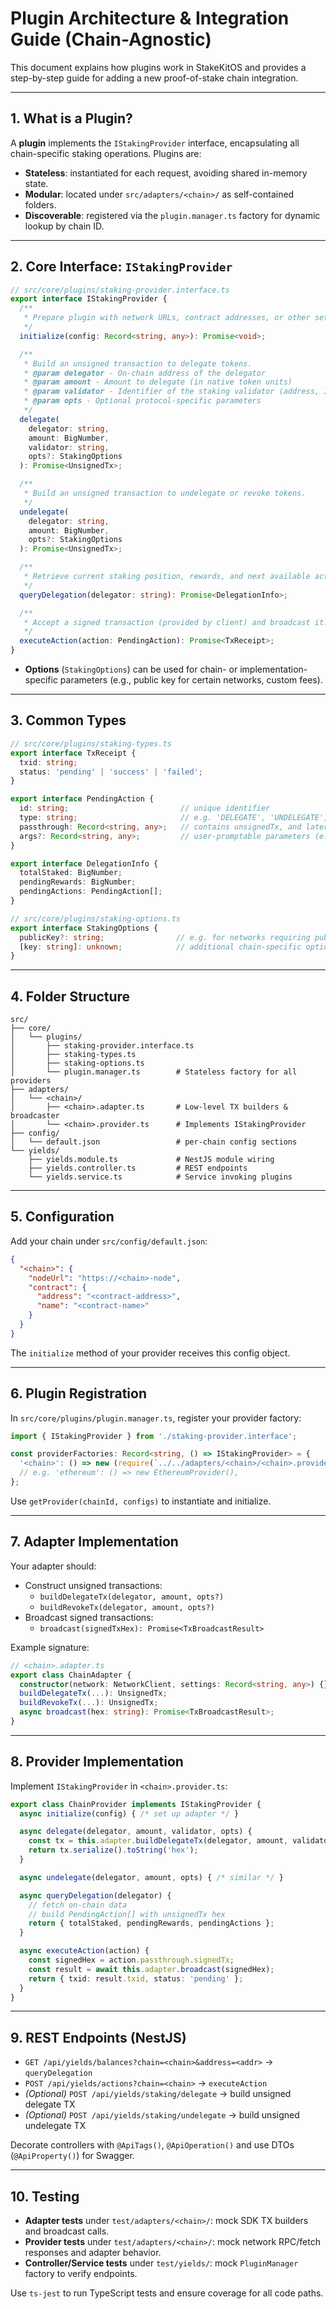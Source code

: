 # Plugin Architecture & Integration Guide (Chain-Agnostic)

This document explains how plugins work in StakeKitOS and provides a step-by-step guide for adding a new proof-of-stake chain integration.

---

## 1. What is a Plugin?
A **plugin** implements the `IStakingProvider` interface, encapsulating all chain-specific staking operations. Plugins are:

- **Stateless**: instantiated for each request, avoiding shared in-memory state.
- **Modular**: located under `src/adapters/<chain>/` as self-contained folders.
- **Discoverable**: registered via the `plugin.manager.ts` factory for dynamic lookup by chain ID.

---

## 2. Core Interface: `IStakingProvider`
```ts
// src/core/plugins/staking-provider.interface.ts
export interface IStakingProvider {
  /**
   * Prepare plugin with network URLs, contract addresses, or other settings.
   */
  initialize(config: Record<string, any>): Promise<void>;

  /**
   * Build an unsigned transaction to delegate tokens.
   * @param delegator - On-chain address of the delegator
   * @param amount - Amount to delegate (in native token units)
   * @param validator - Identifier of the staking validator (address, ID, or contract)
   * @param opts - Optional protocol-specific parameters
   */
  delegate(
    delegator: string,
    amount: BigNumber,
    validator: string,
    opts?: StakingOptions
  ): Promise<UnsignedTx>;

  /**
   * Build an unsigned transaction to undelegate or revoke tokens.
   */
  undelegate(
    delegator: string,
    amount: BigNumber,
    opts?: StakingOptions
  ): Promise<UnsignedTx>;

  /**
   * Retrieve current staking position, rewards, and next available actions.
   */
  queryDelegation(delegator: string): Promise<DelegationInfo>;

  /**
   * Accept a signed transaction (provided by client) and broadcast it.
   */
  executeAction(action: PendingAction): Promise<TxReceipt>;
}
```

- **Options** (`StakingOptions`) can be used for chain- or implementation-specific parameters (e.g., public key for certain networks, custom fees).

---

## 3. Common Types
```ts
// src/core/plugins/staking-types.ts
export interface TxReceipt {
  txid: string;
  status: 'pending' | 'success' | 'failed';
}

export interface PendingAction {
  id: string;                         // unique identifier
  type: string;                       // e.g. 'DELEGATE', 'UNDELEGATE', 'CLAIM_REWARDS'
  passthrough: Record<string, any>;   // contains unsignedTx, and later signedTx
  args?: Record<string, any>;         // user-promptable parameters (e.g. maxAmount)
}

export interface DelegationInfo {
  totalStaked: BigNumber;
  pendingRewards: BigNumber;
  pendingActions: PendingAction[];
}

// src/core/plugins/staking-options.ts
export interface StakingOptions {
  publicKey?: string;                // e.g. for networks requiring public key
  [key: string]: unknown;            // additional chain-specific options
}
```

---

## 4. Folder Structure
```
src/
├── core/
│   └── plugins/
│       ├── staking-provider.interface.ts
│       ├── staking-types.ts
│       ├── staking-options.ts
│       └── plugin.manager.ts        # Stateless factory for all providers
├── adapters/
│   └── <chain>/
│       ├── <chain>.adapter.ts       # Low-level TX builders & broadcaster
│       └── <chain>.provider.ts      # Implements IStakingProvider
├── config/
│   └── default.json                 # per-chain config sections
└── yields/
    ├── yields.module.ts             # NestJS module wiring
    ├── yields.controller.ts         # REST endpoints
    └── yields.service.ts            # Service invoking plugins
```

---

## 5. Configuration
Add your chain under `src/config/default.json`:
```json
{
  "<chain>": {
    "nodeUrl": "https://<chain>-node",
    "contract": {
      "address": "<contract-address>",
      "name": "<contract-name>"
    }
  }
}
```
The `initialize` method of your provider receives this config object.

---

## 6. Plugin Registration
In `src/core/plugins/plugin.manager.ts`, register your provider factory:
```ts
import { IStakingProvider } from './staking-provider.interface';

const providerFactories: Record<string, () => IStakingProvider> = {
  '<chain>': () => new (require(`../../adapters/<chain>/<chain>.provider`).<ChainName>Provider)(),
  // e.g. 'ethereum': () => new EthereumProvider(),
};
```
Use `getProvider(chainId, configs)` to instantiate and initialize.

---

## 7. Adapter Implementation
Your adapter should:

- Construct unsigned transactions:
  - `buildDelegateTx(delegator, amount, opts?)`
  - `buildRevokeTx(delegator, amount, opts?)`
- Broadcast signed transactions:
  - `broadcast(signedTxHex): Promise<TxBroadcastResult>`

Example signature:
```ts
// <chain>.adapter.ts
export class ChainAdapter {
  constructor(network: NetworkClient, settings: Record<string, any>) {}
  buildDelegateTx(...): UnsignedTx;
  buildRevokeTx(...): UnsignedTx;
  async broadcast(hex: string): Promise<TxBroadcastResult>;
}
```

---

## 8. Provider Implementation
Implement `IStakingProvider` in `<chain>.provider.ts`:
```ts
export class ChainProvider implements IStakingProvider {
  async initialize(config) { /* set up adapter */ }

  async delegate(delegator, amount, validator, opts) {
    const tx = this.adapter.buildDelegateTx(delegator, amount, validator, opts);
    return tx.serialize().toString('hex');
  }

  async undelegate(delegator, amount, opts) { /* similar */ }

  async queryDelegation(delegator) {
    // fetch on-chain data
    // build PendingAction[] with unsignedTx hex
    return { totalStaked, pendingRewards, pendingActions };
  }

  async executeAction(action) {
    const signedHex = action.passthrough.signedTx;
    const result = await this.adapter.broadcast(signedHex);
    return { txid: result.txid, status: 'pending' };
  }
}
```

---

## 9. REST Endpoints (NestJS)
- `GET /api/yields/balances?chain=<chain>&address=<addr>` → `queryDelegation`
- `POST /api/yields/actions?chain=<chain>` → `executeAction`
- *(Optional)* `POST /api/yields/staking/delegate` → build unsigned delegate TX
- *(Optional)* `POST /api/yields/staking/undelegate` → build unsigned undelegate TX

Decorate controllers with `@ApiTags()`, `@ApiOperation()` and use DTOs (`@ApiProperty()`) for Swagger.

---

## 10. Testing
- **Adapter tests** under `test/adapters/<chain>/`: mock SDK TX builders and broadcast calls.
- **Provider tests** under `test/adapters/<chain>/`: mock network RPC/fetch responses and adapter behavior.
- **Controller/Service tests** under `test/yields/`: mock `PluginManager` factory to verify endpoints.

Use `ts-jest` to run TypeScript tests and ensure coverage for all code paths.
